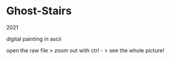 # Ghost-Stairs

2021

digital painting in ascii

open the raw file > zoom out with ctrl - > see the whole picture!
